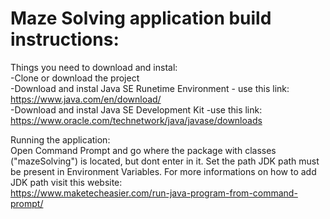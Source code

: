 # Maze Solving application build instructions:  
  
Things you need to download and instal:  
-Clone or download the project  
-Download and instal Java SE Runetime Environment - use this link: https://www.java.com/en/download/  
-Download and instal Java SE Development Kit -use this link: https://www.oracle.com/technetwork/java/javase/downloads  

Running the application:  
Open Command Prompt and go where the package with classes ("mazeSolving") is located, but dont enter in it. Set the path JDK path must be present in Environment Variables. For more informations on how to add JDK path visit this website:  
https://www.maketecheasier.com/run-java-program-from-command-prompt/ 
